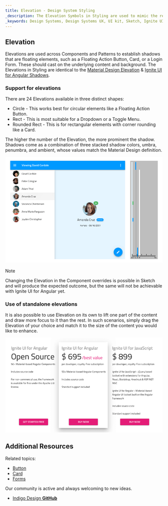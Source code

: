 ```yaml
---
title: Elevation - Design System Styling
_description: The Elevation Symbols in Styling are used to mimic the relative position between surfaces stacked on top of one another.
_keywords: Design Systems, Design Systems UX, UI kit, Sketch, Ignite UI for Angular, Sketch to Angular, Sketch to Angular, Angular, Angular Design System, Export code from Sketch, Design Kits for Angular, Sketch HTML, Sketch to HTML, Sketch UI kits
---
```


## Elevation

Elevations are used across Components and Patterns to establish shadows that are floating elements, such as a Floating Action Button, Card, or a Login Form. These should cast on the underlying content and background. The Elevations in Styling are identical to the [Material Design Elevation](https://material.io/design/environment/elevation.html#) & [Ignite UI for Angular Shadows](https://www.infragistics.com/products/ignite-ui-angular/angular/components/shadows.html).

### Support for elevations

There are 24 Elevations available in three distinct shapes:

- Circle - This works best for circular elements like a Floating Action Button.
- Rect - This is most suitable for a Dropdown or a Toggle Menu.
- Rounded Rect - This is for rectangular elements with corner rounding like a Card.

The higher the number of the Elevation, the more prominent the shadow. Shadows come as a combination of three stacked shadow colors, umbra, penumbra, and ambient, whose values match the Material Design definition.

<img src="../images/elevation_people.png" srcset="../images/elevation_people@2x.png 2x" />

> [!Note]
> Changing the Elevation in the Component overrides is possible in Sketch and will produce the expected outcome, but the same will not be achievable with Ignite UI for Angular yet.

### Use of standalone elevations

It is also possible to use Elevation on its own to lift one part of the content and draw more focus to it than the rest. In such scenarios, simply drag the Elevation of your choice and match it to the size of the content you would like to enhance.

<img src="../images/elevation_standalone.png" srcset="../images/elevation_standalone@2x.png 2x" />

## Additional Resources

Related topics:

- [Button](button.md)
- [Card](cards.md)
- [Forms](forms.md)
  <div class="divider--half"></div>

Our community is active and always welcoming to new ideas.

- [Indigo Design **GitHub**](https://github.com/IgniteUI/design-system-docfx)
